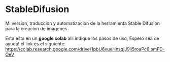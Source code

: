 # StableDifusion
Mi version, traduccion y automatizacion de la herramienta Stable Difusion para la creacion de imagenes 


Esta esta en un **google colab** alli indique los pasos de uso, Espero sea de ayuda! el link es el siguiente: https://colab.research.google.com/drive/1pbU6vueHnsqjJ9ii5roaPc6iamFD-OeV
